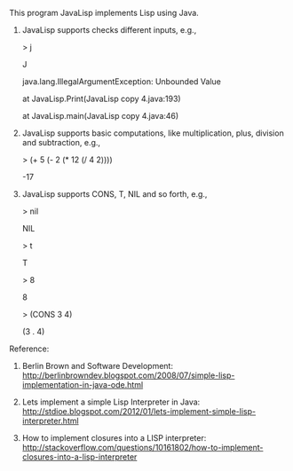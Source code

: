 This program JavaLisp implements Lisp using Java.

1. JavaLisp supports checks different inputs, e.g.,

	\> j
	
	J
	
	java.lang.IllegalArgumentException: Unbounded Value
	
	at JavaLisp.Print(JavaLisp copy 4.java:193)
	
	at JavaLisp.main(JavaLisp copy 4.java:46)

2. JavaLisp supports basic computations, like multiplication, plus, division and subtraction, e.g.,

	\> (+ 5   (- 2 (* 12 (/ 4 2))))

	-17
	
3. JavaLisp supports CONS, T, NIL and so forth, e.g.,

	\> nil

	NIL

	\> t

	T

	\> 8

	8

	\> (CONS 3 4)

	(3 . 4)

Reference:

1. Berlin Brown and Software Development: http://berlinbrowndev.blogspot.com/2008/07/simple-lisp-implementation-in-java-ode.html

2. Lets implement a simple Lisp Interpreter in Java: http://stdioe.blogspot.com/2012/01/lets-implement-simple-lisp-interpreter.html

3. How to implement closures into a LISP interpreter:
http://stackoverflow.com/questions/10161802/how-to-implement-closures-into-a-lisp-interpreter

